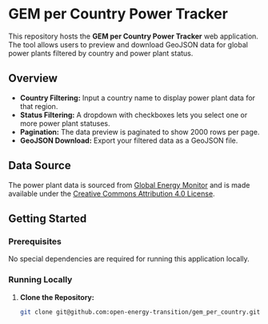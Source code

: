 # GEM per Country Power Tracker

This repository hosts the **GEM per Country Power Tracker** web application. The tool allows users to preview and download GeoJSON data for global power plants filtered by country and power plant status. 

## Overview

- **Country Filtering:** Input a country name to display power plant data for that region.
- **Status Filtering:** A dropdown with checkboxes lets you select one or more power plant statuses. 
- **Pagination:** The data preview is paginated to show 2000 rows per page.
- **GeoJSON Download:** Export your filtered data as a GeoJSON file.

## Data Source

The power plant data is sourced from [Global Energy Monitor](https://globalenergymonitor.org/) and is made available under the [Creative Commons Attribution 4.0 License](https://creativecommons.org/licenses/by/4.0/).

## Getting Started

### Prerequisites

No special dependencies are required for running this application locally. 

### Running Locally

1. **Clone the Repository:**

   ```bash
   git clone git@github.com:open-energy-transition/gem_per_country.git
